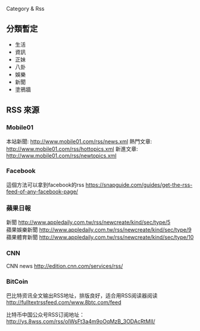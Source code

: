 Category & Rss

## 分類暫定

- 生活
- 資訊
- 正妹
- 八卦
- 娛樂
- 新聞
- 塗鴉牆

## RSS 來源

### Mobile01

本站新聞:
http://www.mobile01.com/rss/news.xml
熱門文章:
http://www.mobile01.com/rss/hottopics.xml
新進文章:
http://www.mobile01.com/rss/newtopics.xml

### Facebook
這個方法可以拿到facebook的rss
https://snapguide.com/guides/get-the-rss-feed-of-any-facebook-page/   

### 蘋果日報

新聞
http://www.appledaily.com.tw/rss/newcreate/kind/sec/type/5  
蘋果娛樂新聞
http://www.appledaily.com.tw/rss/newcreate/kind/sec/type/9  
蘋果體育新聞
http://www.appledaily.com.tw/rss/newcreate/kind/sec/type/10

### CNN

CNN news
http://edition.cnn.com/services/rss/

### BitCoin

巴比特资讯全文输出RSS地址，排版良好，适合用RSS阅读器阅读
http://fulltextrssfeed.com/www.8btc.com/feed

比特币中国公众号RSS订阅地址：
http://ys.8wss.com/rss/oIWsFt3a4m9oOqMzB_3ODAcRtMII/
